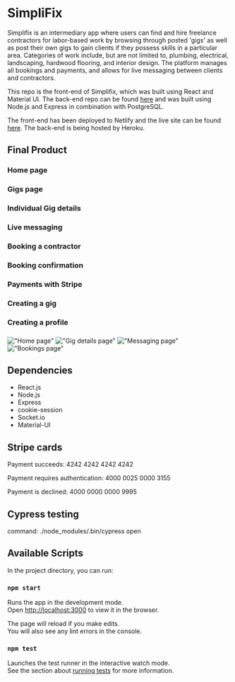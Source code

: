 # SimpliFix

Simplifix is an intermediary app where users can find and hire freelance contractors for labor-based work by browsing through posted 'gigs' as well as post their own gigs to gain clients if they possess skills in a particular area. Categories of work include, but are not limited to, plumbing, electrical, landscaping, hardwood flooring, and interior design. The platform manages all bookings and payments, and allows for live messaging between clients and contractors.

This repo is the front-end of Simplifix, which was built using React and Material UI.
The back-end repo can be found [here](https://github.com/shadeemerhi/simplifix-api) and was built using Node.js and Express in combination with PostgreSQL.

The front-end has been deployed to Netlify and the live site can be found [here](https://mystifying-albattani-f243f1.netlify.app/). The back-end is being hosted by Heroku.

## Final Product

### Home page

### Gigs page

### Individual Gig details

### Live messaging

### Booking a contractor

### Booking confirmation

### Payments with Stripe

### Creating a gig

### Creating a profile

###

!["Home page"](https://github.com/shadeemerhi/simplifix/blob/master/docs/home-page.png?raw=true)
!["Gig details page"](https://github.com/shadeemerhi/simplifix/blob/master/docs/gig-details.png?raw=true)
!["Messaging page"](https://github.com/shadeemerhi/simplifix/blob/master/docs/messages.png?raw=true)
!["Bookings page"](https://github.com/shadeemerhi/simplifix/blob/master/docs/bookings.png?raw=true)

## Dependencies

- React.js
- Node.js
- Express
- cookie-session
- Socket.io
- Material-UI

## Stripe cards

Payment succeeds: 4242 4242 4242 4242

Payment requires authentication: 4000 0025 0000 3155

Payment is declined: 4000 0000 0000 9995

## Cypress testing

command: ./node_modules/.bin/cypress open

## Available Scripts

In the project directory, you can run:

### `npm start`

Runs the app in the development mode.<br>
Open [http://localhost:3000](http://localhost:3000) to view it in the browser.

The page will reload if you make edits.<br>
You will also see any lint errors in the console.

### `npm test`

Launches the test runner in the interactive watch mode.<br>
See the section about [running tests](https://facebook.github.io/create-react-app/docs/running-tests) for more information.
